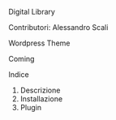 Digital Library

Contributori: Alessandro Scali

Wordpress Theme

Coming

Indice

1. Descrizione 
2. Installazione
3. Plugin